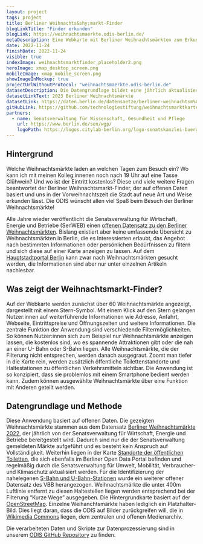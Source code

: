 ```yaml
---
layout: project
tags: project
title: Berliner Weihnachts&shy;markt-Finder
blogLinkTitle: "Finder erkunden"
blogLink: https://weihnachtsmaerkte.odis-berlin.de/
metaDescription: Eine Webkarte mit Berliner Weihnachtsmärkten zum Erkunden, Planen und Teilen. Egal ob am heimischen Computer oder auf dem Smartphone unterwegs, die Applikation hilft Ihnen den richtigen Weihnachtsmarkt zu finden!
date: 2022-11-24
finishDate: 2022-11-24
visible: true
indexImage: weihnachtsmarktfinder_placeholder2.png
heroImage: xmap_desktop_screen.png
mobileImage: xmap_mobile_screen.png
showImageInMockup: true
projectUrlWithoutProtocol: "weihnachtsmaerkte.odis-berlin.de"
datasetDescription: Die Datengrundlage bildet eine jährlich aktualisierte Excel-Tabelle, die im Open Data Portal abgelegt wird.
datasetLinkText: 2023 Berliner Weihnachtsmärkte
datasetLink: https://daten.berlin.de/datensaetze/berliner-weihnachtsm%C3%A4rkte-2021
gitHubLink: https://github.com/technologiestiftung/weihnachtsmarktkarte
partners:
  - name: Senatsverwaltung für Wissenschaft, Gesundheit und Pflege
    url: https://www.berlin.de/sen/wgp/
    logoPath: https://logos.citylab-berlin.org/logo-senatskanzlei-buergermeister-vertikal.svg
---
```


## Hintergrund

Welche Weihnachtsmärkte laden an welchen Tagen zum Besuch ein? Wo kann ich mit meinen Kolleg:innenen noch nach 19 Uhr auf eine Tasse Glühwein? Und wo ist der Eintritt kostenlos? Diese und viele weitere Fragen beantwortet der Berliner Weihnachtsmarkt-Finder, der auf offenen Daten basiert und uns in der Vorweihnachtszeit die Stadt auf neue Art und Weise erkunden lässt. Die ODIS wünscht allen viel Spaß beim Besuch der Berliner Weihnachtsmärkte!

Alle Jahre wieder veröffentlicht die Senatsverwaltung für Wirtschaft, Energie und Betriebe (SenWEB) einen [offenen Datensatz zu den Berliner Weihnachtsmärkten](https://daten.berlin.de/datensaetze/berliner-weihnachtsmärkte-2021). Bislang existiert aber keine umfassende Übersicht zu Weihnachtsmärkten in Berlin, die es Interessierten erlaubt, das Angebot nach bestimmten Informationen oder persönlichen Bedürfnissen zu filtern und sich diese auf einer Karte anzeigen zu lassen. Auf dem [Hauptstadtportal Berlin](https://www.berlin.de/weihnachtsmarkt/) kann zwar nach Weihnachtsmärkten gesucht werden, die Informationen sind aber nur unter einzelnen Artikeln nachlesbar.

## Was zeigt der Weihnachts&shy;markt-Finder?

Auf der Webkarte werden zunächst über 60 Weihnachtsmärkte angezeigt, dargestellt mit einem Stern-Symbol. Mit einem Klick auf den Stern gelangen Nutzer:innen auf weiterführende Informationen wie Adresse, Anfahrt, Webseite, Eintrittspreise und Öffnungszeiten und weitere Informationen. Die zentrale Funktion der Anwendung sind verschiedende Filtermöglichkeiten. So können Nutzer:innen sich zum Beispiel nur Weihnachtsmärkte anzeigen lassen, die kostenlos sind, wo es spannende Attraktionen gibt oder die nah an einer U- Bahn oder S-Bahn liegen. Alle Weihnachtsmärkte, die der Filterung nicht entsprechen, werden danach ausgegraut. Zoomt man tiefer in die Karte rein, werden zusätzlich öffentliche Toilettenstandorte und Haltestationen zu öffentlichen Verkehrsmitteln sichtbar. Die Anwendung ist so konzipiert, dass sie problemlos mit einem Smartphone bedient werden kann. Zudem können ausgewählte Weihnachtsmärkte über eine Funktion mit Anderen geteilt werden.

## Daten&shy;grundlage und Methode

Diese Anwendung basiert auf offenen Daten. Die gezeigten Weihnachtsmärkte stammen aus dem Datensatz [Berliner Weihnachtsmärkte 2022](https://daten.berlin.de/datensaetze/berliner-weihnachtsmärkte-2022), der jährlich von der Senatsverwaltung für Wirtschaft, Energie und Betriebe bereitgestellt wird. Dadurch sind nur die der Senatsverwaltung gemeldeten Märkte aufgeführt und es besteht kein Anspruch auf Vollständigkeit. Weiterhin liegen in der Karte [Standorte der öffentlichen Toiletten](https://daten.berlin.de/datensaetze/standorte-der-öffentlichen-toiletten), die sich ebenfalls im Berliner Open Data Portal befinden und regelmäßig durch die Senatsverwaltung für Umwelt, Mobilität, Verbraucher- und Klimaschutz aktualisiert werden. Für die Identifizierung der nahelegenen [S-Bahn und U-Bahn-Stationen](https://daten.berlin.de/datensaetze/koordinaten-der-zugangsmöglichkeiten-zu-stationen) wurde ein weiterer offener Datensatz des VBB herangezogen. Weihnachtsmärkte die unter 400m Luftlinie entfernt zu diesen Haltestellen liegen werden entsprechend bei der Filterung “Kurze Wege” ausgegeben. Die Hintergrundkarte basiert auf der [OpenStreetMap](https://www.openstreetmap.de).
Einzelne Weihanchtsmärkte haben lediglich ein Platzhalter-Bild. Dies liegt daran, dass die ODIS auf Bilder zurückgreifen will, die in [Wikimedia Commons](https://commons.wikimedia.org/wiki/Commons:First_steps/Uploading_files/de) liegen, dem zentralen und offenen Medienarchiv.

Die verarbeiteten Daten und Skripte zur Datenprozessierung sind in unserem [ODIS GitHub Repository](https://github.com/technologiestiftung/weihnachtsmarktkarte) zu finden.
